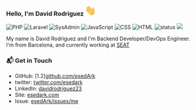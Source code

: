 ### Hello, I'm David Rodriguez <img src="https://raw.githubusercontent.com/esedArk/esedArk/main/wave.gif" width="30px">

![PHP](https://img.shields.io/badge/PHP-Senior-green)
![Laravel](https://img.shields.io/badge/Laravel-Ninja-blue)
![SysAdmin](https://img.shields.io/badge/SysAdmin-enthusiastic-red)
![JavaScript](https://img.shields.io/badge/JavaScript-Middle-yellow)
![CSS](https://img.shields.io/badge/CSS-Senior-blue)
![HTML](https://img.shields.io/badge/HTML-Expert-orange)
![status](https://img.shields.io/badge/status-open-to-work-brightgreen)
![](https://visitor-badge.glitch.me/badge?page_id=github.com/esedArk)


My name is David Rodriguez and I'm Backend Developer/DevOps Engineer. I'm from Barcelona, and currently working at [SEAT](https://www.seat.es)

### 📬 Get in Touch


- GitHub: [1.2][github.com/esedArk][github]
- twitter: [twitter.com/esedark][twitter]
- LinkedIn: [davidrodriguez23][linkedin]
- Site: [esedark.com][site]
- Issue: [esedArk/issues/me][issue] 




[1.2]: https://raw.githubusercontent.com/esedArk/esedArk/master/twitter.png (twitter esedArk)
[2.2]: https://raw.githubusercontent.com/esedArk/esedArk/master/linkedin.png (LinkedIn David Rodriguez)

<!-- Links to your social media accounts -->

[twitter]: https://twitter.com/esedark
[github]: https://github.com/esedark
[linkedin]: https://www.linkedin.com/in/davidrodriguez23/
[site]: https://www.esedark.com
[issue]: https://github.com/esedArk/esedArk/issues/me




[0]: https://twitter.com/esedark
[1]: https://www.linkedin.com/in/davidrodriguez23/
